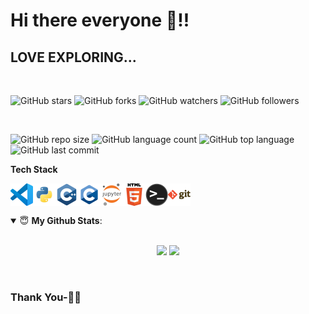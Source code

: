 # Hi there everyone 👋!!

## LOVE EXPLORING...

<br/>

![GitHub stars](https://img.shields.io/github/stars/ishag4/ishag4?style=social) ![GitHub forks](https://img.shields.io/github/forks/ishag4/ishag4?style=social) ![GitHub watchers](https://img.shields.io/github/watchers/ishag4/ishag4?style=social) ![GitHub followers](https://img.shields.io/github/followers/ishag4?style=social)

<br/>

![GitHub repo size](https://img.shields.io/github/repo-size/ishag4/ishag4?style=plastic) ![GitHub language count](https://img.shields.io/github/languages/count/ishag4/ishag4?style=plastic) ![GitHub top language](https://img.shields.io/github/languages/top/ishag4/ishag4?style=plastic) ![GitHub last commit](https://img.shields.io/github/last-commit/ishag4/ishag4?color=red&style=plastic)

<b>Tech Stack</b>

<img align="left" alt="Visual Studio Code" width="36px" src="https://raw.githubusercontent.com/github/explore/80688e429a7d4ef2fca1e82350fe8e3517d3494d/topics/visual-studio-code/visual-studio-code.png" />  <img align="left" width="36px" src="https://raw.githubusercontent.com/github/explore/80688e429a7d4ef2fca1e82350fe8e3517d3494d/topics/python/python.png" />  <img align="left" width="36px" src="https://raw.githubusercontent.com/github/explore/80688e429a7d4ef2fca1e82350fe8e3517d3494d/topics/cpp/cpp.png" />  <img align="left" width="36px" src="https://raw.githubusercontent.com/github/explore/80688e429a7d4ef2fca1e82350fe8e3517d3494d/topics/c/c.png" /> <img align="left" width="36px" src="https://raw.githubusercontent.com/github/explore/80688e429a7d4ef2fca1e82350fe8e3517d3494d/topics/jupyter-notebook/jupyter-notebook.png" /> <img align="left" width="36px" src="https://raw.githubusercontent.com/github/explore/80688e429a7d4ef2fca1e82350fe8e3517d3494d/topics/html/html.png" /> <img align="left" width="36px" src="https://raw.githubusercontent.com/github/explore/80688e429a7d4ef2fca1e82350fe8e3517d3494d/topics/terminal/terminal.png" /> <img align="left" width="36px" src="https://raw.githubusercontent.com/github/explore/80688e429a7d4ef2fca1e82350fe8e3517d3494d/topics/git/git.png" /> 


<br>
<br/>
<br>

<!-- <details open>
<summary>🤝 <b>To connect with me</b></summary>

<p align = "center">
<!-- 
[<img src="https://img.shields.io/badge/twitter-%231DA1F2.svg?&style=for-the-badge&logo=twitter&logoColor=white" />](https://twitter.com/IshaGup98623943) 
[<img src="https://img.shields.io/badge/medium-%2312100E.svg?&style=for-the-badge&logo=medium&logoColor=white" />](https://medium.com/@explorer88) -->
<!-- [<img src ="https://img.shields.io/badge/portfolio-web-%23.svg?&style=for-the-badge&logo=&logoColor=white%22">](https://pr2tik1.github.io/) -->
<!-- [<img src="https://img.shields.io/badge/linkedin-%230077B5.svg?&style=for-the-badge&logo=linkedin&logoColor=white" />](https://www.linkedin.com/in/isha-gupta-608744170) -->
<!-- [<img src = "https://img.shields.io/badge/instagram-%23E4405F.svg?&style=for-the-badge&logo=instagram&logoColor=white">](https://www.instagram.com/ishagupta____/) -->
<!-- [![Visits Badge](https://badges.pufler.dev/visits/ishag4/ishag4?style=for-the-badge&color=blue)](https://github.com/ishag4/ishag4)
![Repos Badge](https://badges.pufler.dev/repos/ishag4?style=for-the-badge&color=red)

</p>

</details> -->
<!--  --> 
<!-- --- -->

<details open>
 <summary> 😇 <b>My Github Stats</b>: </summary>

<br>

<p align = "center">
  <img src = "https://github-readme-stats.vercel.app/api?username=ishag4&show_icons=true&theme=radical&line_height=27">
  <img src = "https://github-readme-stats.vercel.app/api/top-langs/?username=ishag4&hide=css,java,html&theme=tokyonight">
</p>

</details>

<br/>

### Thank You-🙏🏼
